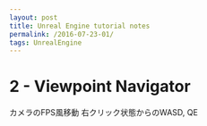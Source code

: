 ```yaml
---
layout: post
title: Unreal Engine tutorial notes
permalink: /2016-07-23-01/
tags: UnrealEngine
---
```


# 2 - Viewpoint Navigator
カメラのFPS風移動
右クリック状態からのWASD, QE
